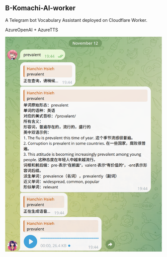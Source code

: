 ## B-Komachi-AI-worker

A Telegram bot Vocabulary Assistant deployed on Cloudflare Worker.

AzureOpenAI + AzureTTS

![Example](./example.png)
